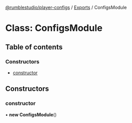 [@rumblestudio/player-configs](./player-configs/README.md) / [Exports](./player-configs/modules.md) / ConfigsModule

# Class: ConfigsModule

## Table of contents

### Constructors

- [constructor](./player-configs/classes/configsmodule.md#constructor)

## Constructors

### constructor

• **new ConfigsModule**()

